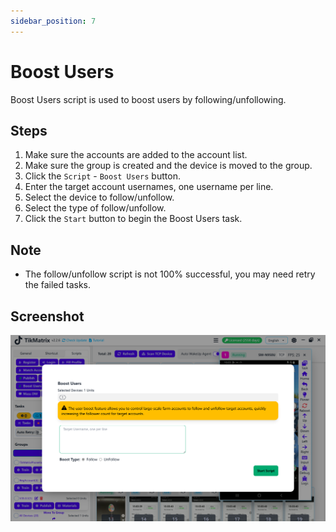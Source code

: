 ```yaml
---
sidebar_position: 7
---
```


# Boost Users

Boost Users script is used to boost users by following/unfollowing.

## Steps

1. Make sure the accounts are added to the account list.
2. Make sure the group is created and the device is moved to the group.
3. Click the `Script` - `Boost Users` button.
4. Enter the target account usernames, one username per line.
5. Select the device to follow/unfollow.
6. Select the type of follow/unfollow.
7. Click the `Start` button to begin the Boost Users task.

## Note

* The follow/unfollow script is not 100% successful, you may need retry the failed tasks.

## Screenshot

![Boost Users](../img/boost-users.png)
